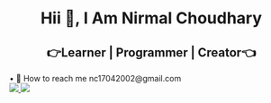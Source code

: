 <h1 align="center">
 Hii 👋, I Am Nirmal Choudhary
</h1> 
<h2 align="center">
 👉Learner | Programmer | Creator👈 
</h2>
• 📧 How to reach me nc17042002@gmail.com <br/>

<a href="https://www.instagram.com/creativenircodes/">
  <img src="https://cdn2.iconfinder.com/data/icons/social-icons-33/128/Instagram-64.png" />
</a>
<a href="https://www.linkedin.com/in/nirmal-choudhary-866051248/">
  <img src="https://cdn2.iconfinder.com/data/icons/social-icon-3/512/social_style_3_in-64.png" />
</a>
<!-- <a href="">
  <img src="https://cdn2.iconfinder.com/data/icons/social-media-2285/512/1_Twitter3_colored_svg-64.png" height="50"/>
</a>
<a href="">
  <img src="https://cdn1.iconfinder.com/data/icons/social-media-2285/512/Colored_Facebook3_svg-64.png" height="30"/>
</a> -->










